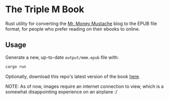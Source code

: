 # The Triple M Book

Rust utility for converting the
<a href="https://www.mrmoneymustache.com" target="_blank">Mr. Money Mustache</a>
blog to the EPUB file format, for people who prefer reading on their ebooks to
online.

## Usage

Generate a new, up-to-date `output/mmm.epub` file with:

```sh
cargo run
```

Optionally, download this repo's latest version of the book
[here](https://github.com/kerbyferris/mmm-ebook/raw/main/output/mmm.epub).

NOTE: As of now, images require an internet connection to view, which is a
somewhat disappointing experience on an airplane :/
